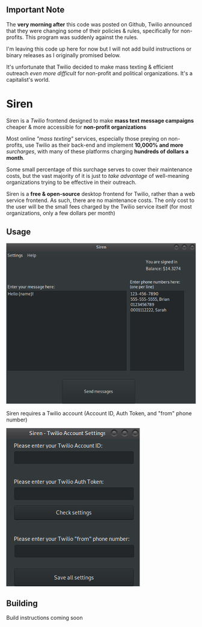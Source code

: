 ## Important Note

The **very morning after** this code was posted on Github, Twilio announced that they were changing some of their policies & rules, specifically for non-profits. This program was suddenly against the rules.

I'm leaving this code up here for now but I will not add build instructions or binary releases as I originally promised below.

It's unfortunate that Twilio decided to make mass texting & efficient outreach *even more difficult* for non-profit and political organizations. It's a capitalist's world.

# Siren

Siren is a *Twilio* frontend designed to make **mass text message campaigns** cheaper & more accessible for **non-profit organizations**

Most online *"mass texting"* services, especially those preying on non-profits, use Twilio as their back-end and implement **10,000% and more** *surcharges*, with many of these platforms charging **hundreds of dollars a month**.

Some small percentage of this surchage serves to cover their maintenance costs, but the vast majority of it is just to *take advantage* of well-meaning organizations trying to be effective in their outreach.

Siren is a **free & open-source** desktop frontend for Twilio, rather than a web service frontend. As such, there are no maintenance costs. The only cost to the user will be the small fees charged by the Twilio service itself (for most organizations, only a few dollars per month)

## Usage

![Screenshot](./siren-gui.png)

Siren requires a Twilio account (Account ID, Auth Token, and "from" phone number)

![Screenshot](./siren-signin.png)

## Building

Build instructions coming soon
